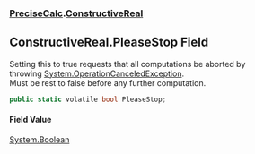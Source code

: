 ### [PreciseCalc](PreciseCalc.md 'PreciseCalc').[ConstructiveReal](PreciseCalc.ConstructiveReal.md 'PreciseCalc.ConstructiveReal')

## ConstructiveReal.PleaseStop Field

Setting this to true requests that all computations be aborted by  
throwing [System.OperationCanceledException](https://docs.microsoft.com/en-us/dotnet/api/System.OperationCanceledException 'System.OperationCanceledException').  
Must be rest to false before any further computation.

```csharp
public static volatile bool PleaseStop;
```

#### Field Value
[System.Boolean](https://docs.microsoft.com/en-us/dotnet/api/System.Boolean 'System.Boolean')